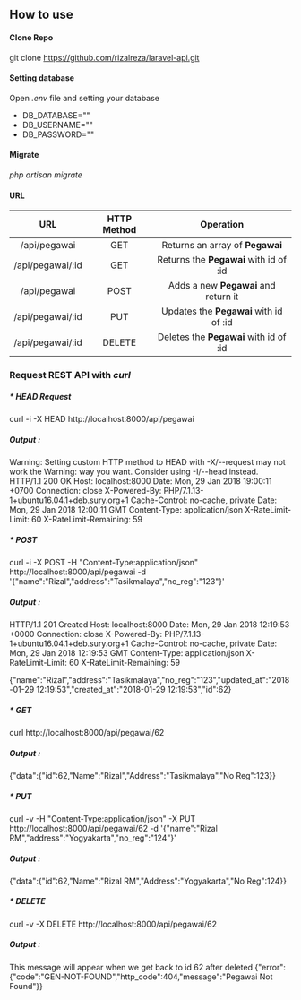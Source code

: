 ## How to use

#### Clone Repo
git clone https://github.com/rizalreza/laravel-api.git


#### Setting database
Open  _.env_ file and setting your database

* DB_DATABASE=""
* DB_USERNAME=""
* DB_PASSWORD=""

#### Migrate 
_php artisan migrate_



#### URL



| 		URL         | HTTP Method |               Operation                |
|:-----------------:| :---------: |:--------------------------------------:|
| /api/pegawai      |  GET 	      | Returns an array of **Pegawai**        |
| /api/pegawai/:id  |  GET        | Returns the **Pegawai** with id of :id |
| /api/pegawai      |  POST       | Adds a new **Pegawai** and return it   |
| /api/pegawai/:id  |  PUT        | Updates the **Pegawai** with id of :id |
| /api/pegawai/:id  |  DELETE     | Deletes the **Pegawai** with id of :id |




### Request REST API with _curl_ 

##### * HEAD Request
curl -i -X HEAD http://localhost:8000/api/pegawai
##### Output :
Warning: Setting custom HTTP method to HEAD with -X/--request may not work the 
Warning: way you want. Consider using -I/--head instead.
HTTP/1.1 200 OK
Host: localhost:8000
Date: Mon, 29 Jan 2018 19:00:11 +0700
Connection: close
X-Powered-By: PHP/7.1.13-1+ubuntu16.04.1+deb.sury.org+1
Cache-Control: no-cache, private
Date: Mon, 29 Jan 2018 12:00:11 GMT
Content-Type: application/json
X-RateLimit-Limit: 60
X-RateLimit-Remaining: 59


##### * POST
curl -i -X POST -H "Content-Type:application/json" http://localhost:8000/api/pegawai -d '{"name":"Rizal","address":"Tasikmalaya","no_reg":"123"}'
##### Output :
HTTP/1.1 201 Created
Host: localhost:8000
Date: Mon, 29 Jan 2018 12:19:53 +0000
Connection: close
X-Powered-By: PHP/7.1.13-1+ubuntu16.04.1+deb.sury.org+1
Cache-Control: no-cache, private
Date: Mon, 29 Jan 2018 12:19:53 GMT
Content-Type: application/json
X-RateLimit-Limit: 60
X-RateLimit-Remaining: 59

{"name":"Rizal","address":"Tasikmalaya","no_reg":"123","updated_at":"2018-01-29 12:19:53","created_at":"2018-01-29 12:19:53","id":62}


##### * GET
curl http://localhost:8000/api/pegawai/62
##### Output :
{"data":{"id":62,"Name":"Rizal","Address":"Tasikmalaya","No Reg":123}}


##### * PUT
curl -v -H "Content-Type:application/json" -X PUT http://localhost:8000/api/pegawai/62 -d '{"name":"Rizal RM","address":"Yogyakarta","no_reg":"124"}'
##### Output :
{"data":{"id":62,"Name":"Rizal RM","Address":"Yogyakarta","No Reg":124}}

##### * DELETE
curl -v -X DELETE http://localhost:8000/api/pegawai/62
##### Output :
This message will appear when we get back to id 62 after deleted
{"error":{"code":"GEN-NOT-FOUND","http_code":404,"message":"Pegawai Not Found"}}